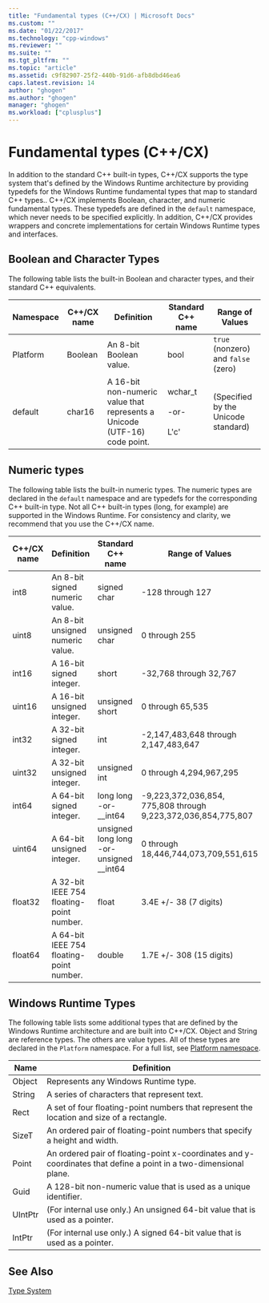 ```yaml
---
title: "Fundamental types (C++/CX) | Microsoft Docs"
ms.custom: ""
ms.date: "01/22/2017"
ms.technology: "cpp-windows"
ms.reviewer: ""
ms.suite: ""
ms.tgt_pltfrm: ""
ms.topic: "article"
ms.assetid: c9f82907-25f2-440b-91d6-afb8dbd46ea6
caps.latest.revision: 14
author: "ghogen"
ms.author: "ghogen"
manager: "ghogen"
ms.workload: ["cplusplus"]
---
```

# Fundamental types (C++/CX)
In addition to the standard C++ built-in types, C++/CX supports the type system that's defined by the Windows Runtime architecture by providing typedefs for the Windows Runtime fundamental types that map to standard C++ types.. C++/CX implements Boolean, character, and numeric fundamental types. These typedefs are defined in the `default` namespace, which never needs to be specified explicitly. In addition, C++/CX provides wrappers and concrete implementations for certain Windows Runtime types and interfaces.  
  
## Boolean and Character Types  
 The following table lists the built-in Boolean and character types, and their standard C++ equivalents.  
  
|Namespace|C++/CX name|Definition|Standard C++ name|Range of Values|  
|---------------|-----------------------------------------------------------------------|----------------|-------------------------|---------------------|  
|Platform|Boolean|An 8-bit Boolean value.|bool|`true` (nonzero) and `false` (zero)|  
|default|char16|A 16-bit non-numeric value that represents a Unicode (UTF-16) code point.|wchar_t<br /><br /> -or-<br /><br /> L'c'|(Specified by the Unicode standard)|  
  
## Numeric types  
 The following table lists the built-in numeric types. The numeric types are declared in the `default` namespace and are typedefs for the corresponding C++ built-in type. Not all C++ built-in types (long, for example) are supported in the Windows Runtime. For consistency and clarity, we recommend that you use the C++/CX name.  
  
|C++/CX name|Definition|Standard C++ name|Range of Values|  
|-----------------------------------------------------------------------|----------------|-------------------------|---------------------|  
|int8|An 8-bit signed numeric value.|signed char|-128 through 127|  
|uint8|An 8-bit unsigned numeric value.|unsigned char|0 through 255|  
|int16|A 16-bit signed integer.|short|-32,768 through 32,767|  
|uint16|A 16-bit unsigned integer.|unsigned short|0 through 65,535|  
|int32|A 32-bit signed integer.|int|-2,147,483,648 through 2,147,483,647|  
|uint32|A 32-bit unsigned integer.|unsigned int|0 through 4,294,967,295|  
|int64|A 64-bit signed integer.|long long  -or- __int64|-9,223,372,036,854, 775,808 through  9,223,372,036,854,775,807|  
|uint64|A 64-bit unsigned integer.|unsigned long long  -or- unsigned __int64|0 through 18,446,744,073,709,551,615|  
|float32|A 32-bit IEEE 754 floating-point number.|float|3.4E +/- 38 (7 digits)|  
|float64|A 64-bit IEEE 754 floating-point number.|double|1.7E +/- 308 (15 digits)|  
  
## Windows Runtime Types  
 The following table lists some additional types that are defined by the Windows Runtime architecture and are built into C++/CX. Object and String are reference types. The others are value types. All of these types are declared in the `Platform` namespace. For a full list, see [Platform namespace](../cppcx/platform-namespace-c-cx.md).  
  
|Name|Definition|  
|----------|----------------|  
|Object|Represents any Windows Runtime type.|  
|String|A series of characters that represent text.|  
|Rect|A set of four floating-point numbers that represent the location and size of a rectangle.|  
|SizeT|An ordered pair of floating-point numbers that specify a height and width.|  
|Point|An ordered pair of floating-point x-coordinates and y-coordinates that define a point in a two-dimensional plane.|  
|Guid|A 128-bit non-numeric value that is used as a unique identifier.|  
|UIntPtr|(For internal use only.) An unsigned 64-bit value that is used as a pointer.|  
|IntPtr|(For internal use only.)  A signed 64-bit value that is used as a pointer.|  
  
## See Also  
 [Type System](../cppcx/type-system-c-cx.md)